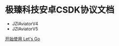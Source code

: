 <!-- _coverpage.md -->

# 极臻科技安卓CSDK协议文档 

- JZIAviatorV4
- JZIAviatorV5

[开始使用 Let's Go](/README.md)